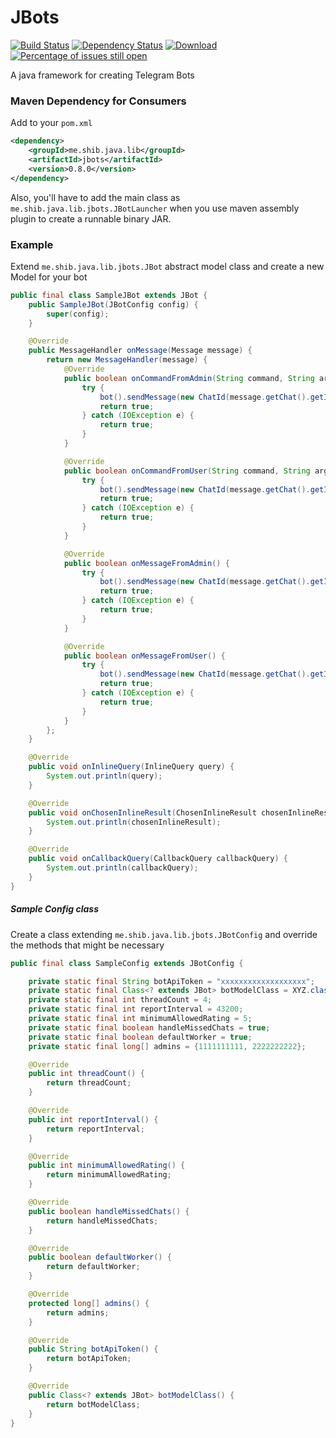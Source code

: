 # JBots
[![Build Status](https://travis-ci.org/shibme/jbots.svg)](https://travis-ci.org/shibme/jbots)
[![Dependency Status](https://www.versioneye.com/user/projects/56adffd47e03c700377e0046/badge.svg?style=flat)](https://www.versioneye.com/user/projects/56adffd47e03c700377e0046)
[![Download](https://api.bintray.com/packages/shibme/maven/jbots/images/download.svg)](https://bintray.com/shibme/maven/jbots/_latestVersion)
[![Percentage of issues still open](http://isitmaintained.com/badge/open/shibme/jbots.svg)](http://isitmaintained.com/project/shibme/jbots "Percentage of issues still open")

A java framework for creating Telegram Bots

### Maven Dependency for Consumers
Add to your `pom.xml`
```xml
<dependency>
	<groupId>me.shib.java.lib</groupId>
	<artifactId>jbots</artifactId>
	<version>0.8.0</version>
</dependency>
```
Also, you'll have to add the main class as `me.shib.java.lib.jbots.JBotLauncher` when you use maven assembly plugin to create a runnable binary JAR.

### Example
Extend `me.shib.java.lib.jbots.JBot` abstract model class and create a new Model for your bot
```java
public final class SampleJBot extends JBot {
    public SampleJBot(JBotConfig config) {
        super(config);
    }

    @Override
    public MessageHandler onMessage(Message message) {
        return new MessageHandler(message) {
            @Override
            public boolean onCommandFromAdmin(String command, String argument) {
                try {
                    bot().sendMessage(new ChatId(message.getChat().getId()), "Got a command \"" + command + "\" with the following argument from admin:\n" + argument);
                    return true;
                } catch (IOException e) {
                    return true;
                }
            }

            @Override
            public boolean onCommandFromUser(String command, String argument) {
                try {
                    bot().sendMessage(new ChatId(message.getChat().getId()), "Got a command \"" + command + "\" with the following argument from user:\n" + argument);
                    return true;
                } catch (IOException e) {
                    return true;
                }
            }

            @Override
            public boolean onMessageFromAdmin() {
                try {
                    bot().sendMessage(new ChatId(message.getChat().getId()), "Got a message from admin!");
                    return true;
                } catch (IOException e) {
                    return true;
                }
            }

            @Override
            public boolean onMessageFromUser() {
                try {
                    bot().sendMessage(new ChatId(message.getChat().getId()), "Got a message from user!");
                    return true;
                } catch (IOException e) {
                    return true;
                }
            }
        };
    }

    @Override
    public void onInlineQuery(InlineQuery query) {
        System.out.println(query);
    }

    @Override
    public void onChosenInlineResult(ChosenInlineResult chosenInlineResult) {
        System.out.println(chosenInlineResult);
    }

    @Override
    public void onCallbackQuery(CallbackQuery callbackQuery) {
        System.out.println(callbackQuery);
    }
}
```

##### Sample Config class
Create a class extending `me.shib.java.lib.jbots.JBotConfig` and override the methods that might be necessary
```java
public final class SampleConfig extends JBotConfig {

    private static final String botApiToken = "xxxxxxxxxxxxxxxxxxx";
    private static final Class<? extends JBot> botModelClass = XYZ.class;
    private static final int threadCount = 4;
    private static final int reportInterval = 43200;
    private static final int minimumAllowedRating = 5;
    private static final boolean handleMissedChats = true;
    private static final boolean defaultWorker = true;
    private static final long[] admins = {1111111111, 2222222222};

    @Override
    public int threadCount() {
        return threadCount;
    }

    @Override
    public int reportInterval() {
        return reportInterval;
    }

    @Override
    public int minimumAllowedRating() {
        return minimumAllowedRating;
    }

    @Override
    public boolean handleMissedChats() {
        return handleMissedChats;
    }

    @Override
    public boolean defaultWorker() {
        return defaultWorker;
    }

    @Override
    protected long[] admins() {
        return admins;
    }

    @Override
    public String botApiToken() {
        return botApiToken;
    }

    @Override
    public Class<? extends JBot> botModelClass() {
        return botModelClass;
    }
}
```